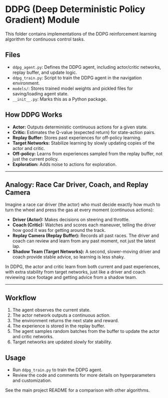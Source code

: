 # DDPG (Deep Deterministic Policy Gradient) Module

This folder contains implementations of the DDPG reinforcement learning algorithm for continuous control tasks.

## Files
- `ddpg_agent.py`: Defines the DDPG agent, including actor/critic networks, replay buffer, and update logic.
- `ddpg_train.py`: Script to train the DDPG agent in the navigation environment.
- `models/`: Stores trained model weights and pickled files for saving/loading agent state.
- `__init__.py`: Marks this as a Python package.

## How DDPG Works
- **Actor:** Outputs deterministic continuous actions for a given state.
- **Critic:** Estimates the Q-value (expected return) for state-action pairs.
- **Replay Buffer:** Stores past experiences for off-policy learning.
- **Target Networks:** Stabilize learning by slowly updating copies of the actor and critic.
- **Off-policy:** Learns from experiences sampled from the replay buffer, not just the current policy.
- **Exploration:** Adds noise to actions for exploration.


---

## Analogy: Race Car Driver, Coach, and Replay Camera

Imagine a race car driver (the actor) who must decide exactly how much to turn the wheel and press the gas at every moment (continuous actions):

- **Driver (Actor):** Makes decisions on steering and throttle.
- **Coach (Critic):** Watches and scores each maneuver, telling the driver how good it was for getting around the track.
- **Replay Camera (Replay Buffer):** Records all past races. The driver and coach can review and learn from any past moment, not just the latest lap.
- **Shadow Team (Target Networks):** A second, slower-moving driver and coach provide stable advice, so learning is less shaky.

In DDPG, the actor and critic learn from both current and past experiences, with extra stability from target networks, just like a driver and coach reviewing race footage and getting advice from a shadow team.

---

## Workflow
1. The agent observes the current state.
2. The actor network outputs a continuous action.
3. The environment returns the next state and reward.
4. The experience is stored in the replay buffer.
5. The agent samples random batches from the buffer to update the actor and critic networks.
6. Target networks are updated slowly for stability.

## Usage
- Run `ddpg_train.py` to train the DDPG agent.
- Review the code and comments for more details on hyperparameters and customization.

See the main project README for a comparison with other algorithms.
